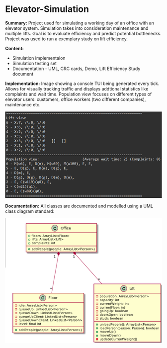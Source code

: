 # Elevator-Simulation
**Summary:**
Project used for simulating a working day of an office with an elevator system. Simulation takes into consideration maintenance and multiple lifts. Goal is to evaluate efficiency and predict potential bottlenecks. Project was used to run a exemplary study on lift efficiency.

**Content:**
- Simulation implementaion
- Simulation testing set
- Documentation - UML, CRC cards, Demo, Lift Efficiency Study document

**Implementation:**
Image showing a console TUI being generated every tick. Allows for visually tracking traffic and displays addtional statistics like complaints and wait time.
Population view focuses on different types of elevator users: customers, office workers (two different companies), maintenance etc.

![console view demo](https://github.com/Overkillus/Elevator-Simulation/blob/main/documentation/demo.png)

**Documentation:**
All classes are documented and modelled using a UML class diagram standard:

![UML](https://github.com/Overkillus/Elevator-Simulation/blob/main/documentation/UML/UML_office.png)

